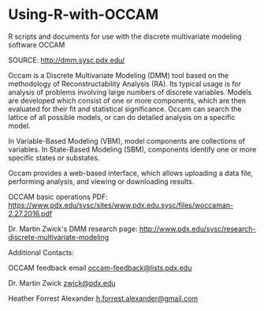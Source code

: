 # Using-R-with-OCCAM

R scripts and documents for use with the discrete multivariate modeling software OCCAM

SOURCE: http://dmm.sysc.pdx.edu/

Occam is a Discrete Multivariate Modeling (DMM) tool based on the methodology of Reconstructability Analysis (RA). Its typical usage is for analysis of problems involving large numbers of discrete variables. Models are developed which consist of one or more components, which are then evaluated for their fit and statistical significance. Occam can search the lattice of all possible models, or can do detailed analysis on a specific model.

In Variable-Based Modeling (VBM), model components are collections of variables. In State-Based Modeling (SBM), components identify one or more specific states or substates.

Occam provides a web-based interface, which allows uploading a data file, performing analysis, and viewing or downloading results.

OCCAM basic operations PDF: https://www.pdx.edu/sysc/sites/www.pdx.edu.sysc/files/woccaman-2.27.2016.pdf

Dr. Martin Zwick's DMM research page: http://www.pdx.edu/sysc/research-discrete-multivariate-modeling

Additional Contacts:
  
  OCCAM feedback email  occam-feedback@lists.pdx.edu
  
  Dr. Martin Zwick      zwick@pdx.edu
  
  Heather Forrest Alexander     h.forrest.alexander@gmail.com
